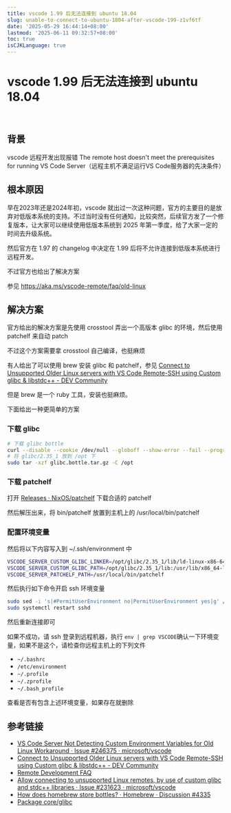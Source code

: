 ```yaml
---
title: vscode 1.99 后无法连接到 ubuntu 18.04
slug: unable-to-connect-to-ubuntu-1804-after-vscode-199-z1vf6tf
date: '2025-05-29 16:44:14+08:00'
lastmod: '2025-06-11 09:32:57+08:00'
toc: true
isCJKLanguage: true
---
```




# vscode 1.99 后无法连接到 ubuntu 18.04

‍

## 背景

vscode 远程开发出现报错 The remote host doesn't meet the prerequisites for running VS Code Server（远程主机不满足运行VS Code服务器的先决条件）

## 根本原因

早在2023年还是2024年初，vscode 就出过一次这种问题，官方的主要目的是放弃对低版本系统的支持。不过当时没有任何通知，比较突然，后续官方发了一个修复版本，让大家可以继续使用低版本系统到 2025 年第一季度，给了大家一定的时间去升级系统。

然后官方在 1.97 的 changelog 中决定在 1.99 后将不允许连接到低版本系统进行远程开发。

不过官方也给出了解决方案

参见 https://aka.ms/vscode-remote/faq/old-linux

## 解决方案

官方给出的解决方案是先使用 crosstool 弄出一个高版本 glibc 的环境，然后使用 patchelf 来自动 patch

不过这个方案需要拿 crosstool 自己编译，也挺麻烦

有人给出了可以使用 brew 安装 glibc 和 patchelf，参见 [Connect to Unsupported Older Linux servers with VS Code Remote-SSH using Custom glibc &amp; libstdc++ - DEV Community](https://dev.to/subrata/connect-to-unsupported-older-linux-servers-with-vs-code-remote-ssh-using-custom-glibc-libstdc-m63)

但是 brew 是一个 ruby 工具，安装也挺麻烦。

下面给出一种更简单的方案

### 下载 glibc

```bash
# 下载 glibc bottle
curl --disable --cookie /dev/null --globoff --show-error --fail --progress-bar --retry 3 --header 'Authorization: Bearer QQ==' --location --remote-time --output glibc.bottle.tar.gz "https://ghcr.io/v2/homebrew/core/glibc/blobs/sha256:91e866deda35d20e5e5e7a288ae0902b7692ec4398d4267c74c84a6ebcc7cdd9"
# 将 glibc/2.35_1 放到 /opt 下
sudo tar -xzf glibc.bottle.tar.gz -C /opt

```

### 下载 patchelf

打开 [Releases · NixOS/patchelf](https://github.com/NixOS/patchelf/releases) 下载合适的 patchelf

然后解压出来，将 bin/patchelf 放置到主机上的 /usr/local/bin/patchelf

### 配置环境变量

然后将以下内容写入到 ~/.ssh/environment 中

```bash
VSCODE_SERVER_CUSTOM_GLIBC_LINKER=/opt/glibc/2.35_1/lib/ld-linux-x86-64.so.2
VSCODE_SERVER_CUSTOM_GLIBC_PATH=/opt/glibc/2.35_1/lib:/usr/lib/x86_64-linux-gnu:/lib/x86_64-linux-gnu
VSCODE_SERVER_PATCHELF_PATH=/usr/local/bin/patchelf
```

然后执行如下命令开启 ssh 环境变量

```bash
sudo sed -i 's|#PermitUserEnvironment no|PermitUserEnvironment yes|g' /etc/ssh/sshd_config
sudo systemctl restart sshd
```

然后重新连接即可

如果不成功，请 ssh 登录到远程机器，执行 `env | grep VSCODE`​ 确认一下环境变量，如果不是这个，请检查你远程主机上的下列文件

- ​`~/.bashrc`​
- ​`/etc/environment`​
- ​`~/.profile`​
- ​`~/.zprofile`​
- ​`~/.bash_profile`​

查看是否有包含上述环境变量，如果存在就删除

## 参考链接

- [VS Code Server Not Detecting Custom Environment Variables for Old Linux Workaround · Issue #246375 · microsoft/vscode](https://github.com/microsoft/vscode/issues/246375#issuecomment-2883034221)
- [Connect to Unsupported Older Linux servers with VS Code Remote-SSH using Custom glibc &amp; libstdc++ - DEV Community](https://dev.to/subrata/connect-to-unsupported-older-linux-servers-with-vs-code-remote-ssh-using-custom-glibc-libstdc-m63)
- [Remote Development FAQ](https://code.visualstudio.com/docs/remote/faq#_can-i-run-vs-code-server-on-older-linux-distributions)
- [Allow connecting to unsupported Linux remotes, by use of custom glibc and stdc++ libraries · Issue #231623 · microsoft/vscode](https://github.com/microsoft/vscode/issues/231623)
- [How does homebrew store bottles? · Homebrew · Discussion #4335](https://github.com/orgs/Homebrew/discussions/4335#discussioncomment-5453917)
- [Package core/glibc](https://github.com/Homebrew/homebrew-core/pkgs/container/core%2Fglibc)

‍
